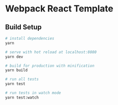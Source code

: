 # Webpack React Template

## Build Setup

``` bash
# install dependencies
yarn

# serve with hot reload at localhost:8080
yarn dev

# build for production with minification
yarn build

# run all tests
yarn test

# run tests in watch mode
yarn test:watch
```
